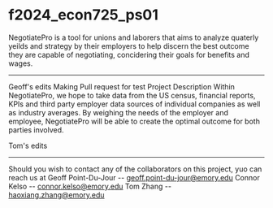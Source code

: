 # f2024_econ725_ps01
NegotiatePro is a tool for unions and laborers that aims to analyze quaterly yeilds and strategy by their employers to help discern the best outcome they are capable of negotiating, concidering their goals for benefits and wages.

--------------

Geoff's edits
Making Pull request for test
Project Description
Within NegotiatePro, we hope to take data from the US census, financial reports, KPIs and third party employer data sources of individual companies as well as industry averages. By weighing the needs of the employer and employee, NegotiatePro will be able to create the optimal outcome for both parties involved. 


Tom's edits




--------------

Should you wish to contact any of the collaborators on this project, yuo can reach us at
Geoff Point-Du-Jour   --   geoff.point-du-jour@emory.edu
Connor Kelso   --   connor.kelso@emory.edu
Tom Zhang   --   haoxiang.zhang@emory.edu
